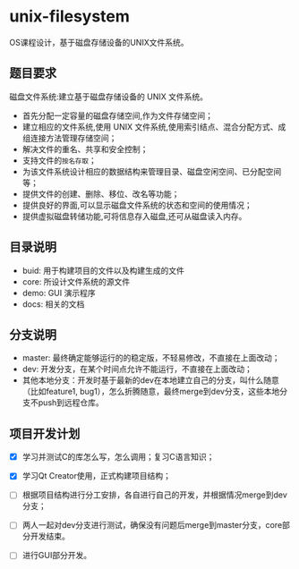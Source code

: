 # unix-filesystem
OS课程设计，基于磁盘存储设备的UNIX文件系统。

## 题目要求

磁盘文件系统:建立基于磁盘存储设备的 UNIX 文件系统。

- 首先分配一定容量的磁盘存储空间,作为文件存储空间；
- 建立相应的文件系统,使用 UNIX 文件系统,使用索引结点、混合分配方式、成组连接方法管理存储空间；
- 解决文件的重名、共享和安全控制；
- 支持文件的`按名存取`；
- 为该文件系统设计相应的数据结构来管理目录、磁盘空闲空间、已分配空间等；
- 提供文件的创建、删除、移位、改名等功能；
- 提供良好的界面,可以显示磁盘文件系统的状态和空间的使用情况；
- 提供虚拟磁盘转储功能,可将信息存入磁盘,还可从磁盘读入内存。

## 目录说明

- buid: 用于构建项目的文件以及构建生成的文件
- core: 所设计文件系统的源文件
- demo: GUI 演示程序
- docs: 相关的文档

## 分支说明

- master: 最终确定能够运行的的稳定版，不轻易修改，不直接在上面改动；
- dev: 开发分支，在某个时间点允许不能运行，不直接在上面改动；
- 其他本地分支：开发时基于最新的dev在本地建立自己的分支，叫什么随意（比如feature1, bug1），怎么折腾随意，最终merge到dev分支，这些本地分支不push到远程仓库。

## 项目开发计划

- [x] 学习并测试C的库怎么写，怎么调用；复习C语言知识；
- [x] 学习Qt Creator使用，正式构建项目结构；
- [ ] 根据项目结构进行分工安排，各自进行自己的开发，并根据情况merge到dev分支；
- [ ] 两人一起对dev分支进行测试，确保没有问题后merge到master分支，core部分开发结束。
- [ ] 进行GUI部分开发。

